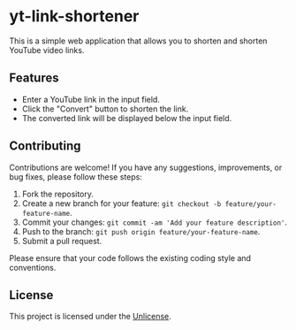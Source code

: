 # yt-link-shortener

This is a simple web application that allows you to shorten and shorten YouTube video links.

## Features

- Enter a YouTube link in the input field.
- Click the "Convert" button to shorten the link.
- The converted link will be displayed below the input field.

## Contributing

Contributions are welcome! If you have any suggestions, improvements, or bug fixes, please follow these steps:

1. Fork the repository.
2. Create a new branch for your feature: `git checkout -b feature/your-feature-name`.
3. Commit your changes: `git commit -am 'Add your feature description'`.
4. Push to the branch: `git push origin feature/your-feature-name`.
5. Submit a pull request.

Please ensure that your code follows the existing coding style and conventions.

## License

This project is licensed under the [Unlicense](LICENSE).
